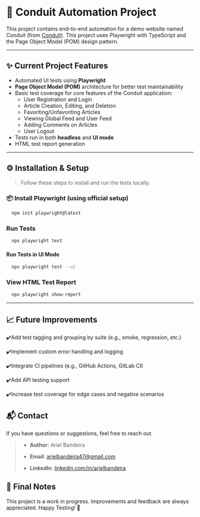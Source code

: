 # 🚀 Conduit Automation Project
This project contains end-to-end automation for a demo website named Conduit (from [Conduit](https://conduit.bondaracademy.com/)).
This project uses Playwright with TypeScript and the Page Object Model (POM) design pattern.

---

## ✨ Current Project Features

- Automated UI tests using **Playwright**
- **Page Object Model (POM)** architecture for better test maintainability
- Basic test coverage for core features of the Conduit application:
    - User Registration and Login
    - Article Creation, Editing, and Deletion
    - Favoriting/Unfavoriting Articles
    - Viewing Global Feed and User Feed
    - Adding Comments on Articles
    - User Logout
- Tests run in both **headless** and **UI mode**
- HTML test report generation

---

## ⚙️ Installation & Setup

> Follow these steps to install and run the tests locally.

### 📦 Install Playwright (using official setup)

```bash
  npm init playwright@latest
```

### Run Tests
```bash
  npx playwright test
```
#### Run Tests in UI Mode

```bash
  npx playwright test --ui
```

### View HTML Test Report
```bash
  npx playwright show-report
```
---

## 📈 Future Improvements
✔️Add test tagging and grouping by suite (e.g., smoke, regression, etc.)

✔️I️mplement custom error handling and logging

✔️Integrate CI pipelines (e.g., GitHub Actions, GitLab CI)

✔️Add API testing support

✔️Increase test coverage for edge cases and negative scenarios

## 📬 Contact

If you have questions or suggestions, feel free to reach out.

> - **Author**: Ariel Bandeira
>
> - **Email**: arielbandeira47@gmail.com
>
> - **LinkedIn**: [linkedin.com/in/arielbandeira](https://www.linkedin.com/in/arielbandeira/)


## 📢 Final Notes
This project is a work in progress. Improvements and feedback are always appreciated. Happy Testing! 🚀